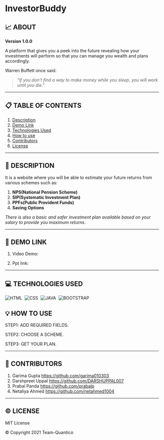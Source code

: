#  InvestorBuddy

## :chart_with_upwards_trend: ABOUT

**Version 1.0.0**

A platform that gives you a peek into the future revealing how your investments will perform so that you can manage you 
wealth and plans accordingly.

Warren Buffett once said:

>“*If you don’t find a way to make money while you sleep*,
>*you will work until you die*.”

---

## :clipboard: TABLE OF CONTENTS

1. [Description](#description)
2. [Demo Link](#demo-link)
3. [Technologies Used](#tech-used)
4. [How to use](#how-to-use)
5. [Contributors](#contributors)
6. [License](#license)

---
<a name="description"></a>
## :page_with_curl: DESCRIPTION

It is a website where you will be able to estimate your future returns from various schemes such as:

1. **NPS(National Pension Scheme)**
2. **SIP(Systematic Investment Plan)**
3. **PPFs(Public Provident Funds)**
4. **Saving Options**

*There is also a basic and safer investment plan available based on your salary to provide you maximum returns*.

---
<a name="demo-link"></a>
## :paperclip: DEMO LINK

1. Video Demo:

2. Ppt link:

---
<a name="tech-used"></a>
##  :computer: TECHNOLOGIES USED

![HTML](https://img.shields.io/badge/html5%20-%23E34F26.svg?&style=for-the-badge&logo=html5&logoColor=white)&nbsp;
![CSS](https://img.shields.io/badge/css3%20-%231572B6.svg?&style=for-the-badge&logo=css3&logoColor=white)&nbsp;
![JAVA](https://img.shields.io/badge/javascript%20-%231572B6.svg?&style=for-the-badge&logo=javascript&logoColor=white)&nbsp;
![BOOTSTRAP](https://img.shields.io/badge/bootstrap%20-%231572B6.svg?&style=for-the-badge&logo=bootstrap&logoColor=white)&nbsp;
<br>

<a name="how-to-use"></a>
## :bulb: HOW TO USE

STEP1: ADD REQUIRED FIELDS.

STEP2: CHOOSE A SCHEME.

STEP3: GET YOUR PLAN.







---
<a name="contributors"></a>

## :raising_hand: CONTRIBUTORS

1. Garima Gupta https://github.com/garima010303
2. Darshpreet Uppal https://github.com/DARSHUPPAL007
3. Prabal Panda https://github.com/prabalp
4. Netaliya Ahmed https://github.com/netahmed1004

---

<a name="license"></a>
##  :copyright: LICENSE

MIT License

:copyright: Copyright 2021 Team-Quantico

